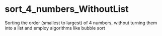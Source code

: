 # sort_4_numbers_WithoutList
Sorting the order (smallest to largest) of 4 numbers, without turning them into a list and employ algorithms like bubble sort
